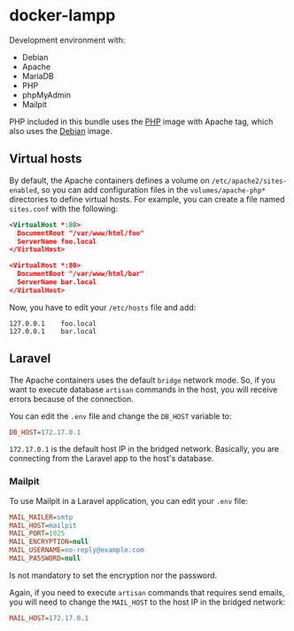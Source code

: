 # docker-lampp

Development environment with:

* Debian
* Apache
* MariaDB
* PHP
* phpMyAdmin
* Mailpit

PHP included in this bundle uses the [PHP](https://hub.docker.com/_/php/) image with Apache tag,
which also uses the [Debian](https://hub.docker.com/_/debian) image.

## Virtual hosts

By default, the Apache containers defines a volume on `/etc/apache2/sites-enabled`, so you can add
configuration files in the `volumes/apache-php*` directories to define virtual hosts. For example,
you can create a file named `sites.conf` with the following:

```xml
<VirtualHost *:80>
  DocumentRoot "/var/www/html/foo"
  ServerName foo.local
</VirtualHost>

<VirtualHost *:80>
  DocumentRoot "/var/www/html/bar"
  ServerName bar.local
</VirtualHost>
```

Now, you have to edit your `/etc/hosts` file and add:

```
127.0.0.1    foo.local
127.0.0.1    bar.local
```

## Laravel

The Apache containers uses the default `bridge` network mode. So, if you want to execute database
`artisan` commands in the host, you will receive errors because of the connection.

You can edit the `.env` file and change the `DB_HOST` variable to:

```ini
DB_HOST=172.17.0.1
```

`172.17.0.1` is the default host IP in the bridged network. Basically, you are connecting from the
Laravel app to the host's database.

### Mailpit

To use Mailpit in a Laravel application, you can edit your `.env` file:

```ini
MAIL_MAILER=smtp
MAIL_HOST=mailpit
MAIL_PORT=1025
MAIL_ENCRYPTION=null
MAIL_USERNAME=no-reply@example.com
MAIL_PASSWORD=null
```

Is not mandatory to set the encryption nor the password.

Again, if you need to execute `artisan` commands that requires send emails, you will need to change
the `MAIL_HOST` to the host IP in the bridged network:

```ini
MAIL_HOST=172.17.0.1
```
